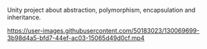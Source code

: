 Unity project about abstraction, polymorphism, encapsulation and inheritance.


https://user-images.githubusercontent.com/50183023/130069699-3b98d4a5-bfd7-44ef-ac03-15065d49d0cf.mp4

